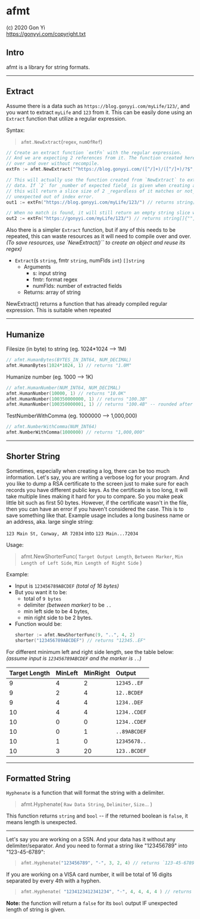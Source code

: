 # afmt

(c) 2020 Gon Yi  
<https://gonyyi.com/copyright.txt>
 

## Intro

afmt is a library for string formats.


---


## Extract

Assume there is a data such as `https://blog.gonyyi.com/myLife/123/`, 
and you want to extract `myLife` and `123` from it. This can be easily done 
using an `Extract` function that utilize a regular expression.

Syntax:

> `afmt.NewExtract`(`regex`, `numOfRef`)


```go
// Create an extract function `extFn` with the regular expression.
// And we are expecting 2 references from it. The function created here can be run
// over and over without recompile.
extFn := afmt.NewExtract("^https://blog.gonyyi.com/([^/]+)/([^/]+)/?$", 2)

// This will actually use the function created from `NewExtract` to extract necessary
// data. If `2` for _number of expected field_ is given when creating a function above,
// this will return a slice size of 2 _regardless of it matches or not_. This is to prevent
// unexpected out of index error.
out1 := extFn("https://blog.gonyyi.com/myLife/123/") // returns string[]{"myLife", "123"}

// When no match is found, it will still return an empty string slice with expected size.
out2 := extFn("https://gonyyi.com/myLife/123/") // returns string[]{"", ""}
```

Also there is a simpler `Extract` function, but if any of this needs to be repeated, this can waste resources
as it will need to compile over and over.
_(To save resources, use `NewExtract()`` to create an object and reuse its regex)_

- `Extract`(s `string`, fmtr `string`, numFlds `int`) `[]string`
    - Arguments
        - s: input string
        - fmtr: format regex
        - numFlds: number of extracted fields
    - Returns: array of string

NewExtract() returns a function that has already compiled regular expression. This is suitable when repeated


---

## Humanize

Filesize (in byte) to string
(eg. 1024*1024 --> 1M)

```go
// afmt.HumanBytes(BYTES_IN_INT64, NUM_DECIMAL)
afmt.HumanBytes(1024*1024, 1) // returns "1.0M"
```

Humanize number
(eg. 1000 --> 1K)

```go
// afmt.HumanNumber(NUM_INT64, NUM_DECIMAL)
afmt.HumanNumber(10000, 1) // returns "10.0K"
afmt.HumanNumber(100350000000, 1) // returns "100.3B"
afmt.HumanNumber(100350000001, 1) // returns "100.4B" -- rounded after exact half.
```

TestNumberWithComma
(eg. 1000000 --> 1,000,000)

```go
// afmt.NumberWithComma(NUM_INT64)
afmt.NumberWithComma(1000000) // returns "1,000,000"
```


---

## Shorter String

Sometimes, especially when creating a log, there can be too much information. Let's say,
you are writing a verbose log for your program. And you like to dump a RSA certificate
to the screen just to make sure for each records you have different public keys. As the
certificate is too long, it will take multiple lines making it hard for you to compare.
So you make peak little bit such as first 50 bytes. However, if the certificate wasn't
in the file, then you can have an error if you haven't considered the case. This is
to save something like that. Example usage includes a long business name or an address,
aka. large single string:

`123 Main St, Conway, AR 72034` into `123 Main...72034`


Usage:

> afmt.NewShorterFunc( `Target Output Length`, `Between Marker`, 
> `Min Length of Left Side`, `Min Length of Right Side` )


Example:

- Input is `123456789ABCDEF` _(total of 16 bytes)_
- But you want it to be:
    - total of `9 bytes`
    - delimiter _(between marker)_ to be `..`
    - min left side to be 4 bytes,
    - min right side to be 2 bytes.
- Function would be:
    ```go
    shorter := afmt.NewShorterFunc(9, "..", 4, 2)
    shorter("123456789ABCDEF") // returns "12345..EF"


For different minimum left and right side length, see the table below:
_(assume input is `123456789ABCDEF` and the marker is `..`)_

| Target Length | MinLeft | MinRight | Output       |
|:--------------|:--------|:---------|:-------------|
| 9             | 4       | 2        | `12345..EF`  |
| 9             | 2       | 4        | `12..BCDEF`  |
| 9             | 4       | 4        | `1234..DEF`  |
| 10            | 4       | 4        | `1234..CDEF` |
| 10            | 0       | 0        | `1234..CDEF` |
| 10            | 0       | 1        | `..89ABCDEF` |
| 10            | 1       | 0        | `12345678..` |
| 10            | 3       | 20       | `123..BCDEF` |



---

## Formatted String

`Hyphenate` is a function that will format the string with a delimiter.

> afmt.Hyphenate( `Raw Data String`, `Delimiter`, `Size`... )

This function returns `string` and `bool` -- if the returned boolean is `false`,
it means length is unexpected.

---

Let's say you are working on a SSN. And your data has it without any delimiter/separator.
And you need to format a string like "123456789" into "123-45-6789":

> ```go
> afmt.Hyphenate("123456789", "-", 3, 2, 4) // returns `123-45-6789`
> ```

If you are working on a VISA card number, it will be total of 16 digits separated by every
4th with a hyphen.

> ```go
> afmt.Hyphenate( "1234123412341234", "-", 4, 4, 4, 4 ) // returns "1234-1234-1234-1234"
> ```

__Note:__ the function will return a `false` for its `bool` output IF unexpected length
of string is given.
